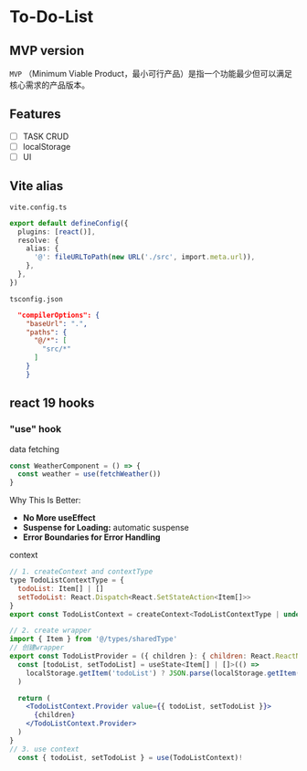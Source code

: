 # To-Do-List

## MVP version

`MVP` （Minimum Viable Product，最小可行产品）是指一个功能最少但可以满足核心需求的产品版本。

## Features

- [ ] TASK CRUD
- [ ] localStorage
- [ ] UI

## Vite alias

`vite.config.ts`

```ts
export default defineConfig({
  plugins: [react()],
  resolve: {
    alias: {
      '@': fileURLToPath(new URL('./src', import.meta.url)),
    },
  },
})
```

`tsconfig.json`

```json
  "compilerOptions": {
    "baseUrl": ".",
    "paths": {
      "@/*": [
        "src/*"
      ]
    }
    }
```

## react 19 hooks

### "use" hook

data fetching

```jsx
const WeatherComponent = () => {
  const weather = use(fetchWeather())
}
```

Why This Is Better:

- **No More useEffect**
- **Suspense for Loading:** automatic suspense
- **Error Boundaries for Error Handling**

context

```jsx
// 1. createContext and contextType
type TodoListContextType = {
  todoList: Item[] | []
  setTodoList: React.Dispatch<React.SetStateAction<Item[]>>
}
export const TodoListContext = createContext<TodoListContextType | undefined>(undefined)

// 2. create wrapper
import { Item } from '@/types/sharedType'
// 创建wrapper
export const TodoListProvider = ({ children }: { children: React.ReactNode }) => {
  const [todoList, setTodoList] = useState<Item[] | []>(() =>
    localStorage.getItem('todoList') ? JSON.parse(localStorage.getItem('todoList')!) : [],
  )

  return (
    <TodoListContext.Provider value={{ todoList, setTodoList }}>
      {children}
    </TodoListContext.Provider>
  )
}
// 3. use context
  const { todoList, setTodoList } = use(TodoListContext)!
```
